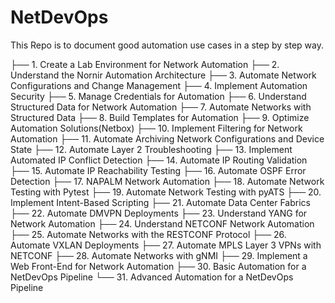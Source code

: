 # NetDevOps

This Repo is to document good automation use cases in a step by step way.

├── 1. Create a Lab Environment for Network Automation
├── 2. Understand the Nornir Automation Architecture
├── 3. Automate Network Configurations and Change Management
├── 4. Implement Automation Security
├── 5. Manage Credentials for Automation
├── 6. Understand Structured Data for Network Automation
├── 7. Automate Networks with Structured Data
├── 8. Build Templates for Automation
├── 9. Optimize Automation Solutions(Netbox)
├── 10. Implement Filtering for Network Automation
├── 11. Automate Archiving Network Configurations and Device State
├── 12. Automate Layer 2 Troubleshooting
├── 13. Implement Automated IP Conflict Detection
├── 14. Automate IP Routing Validation
├── 15. Automate IP Reachability Testing
├── 16. Automate OSPF Error Detection
├── 17. NAPALM Network Automation
├── 18. Automate Network Testing with Pytest
├── 19. Automate Network Testing with pyATS
├── 20. Implement Intent-Based Scripting
├── 21. Automate Data Center Fabrics
├── 22. Automate DMVPN Deployments
├── 23. Understand YANG for Network Automation
├── 24. Understand NETCONF Network Automation
├── 25. Automate Networks with the RESTCONF Protocol
├── 26. Automate VXLAN Deployments
├── 27. Automate MPLS Layer 3 VPNs with NETCONF
├── 28. Automate Networks with gNMI
├── 29. Implement a Web Front-End for Network Automation
├── 30. Basic Automation for a NetDevOps Pipeline
└── 31. Advanced Automation for a NetDevOps Pipeline
